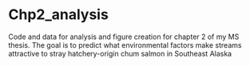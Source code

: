 # Chp2_analysis
Code and data for analysis and figure creation for chapter 2 of my MS thesis. The goal is to predict what environmental factors make streams attractive to stray hatchery-origin chum salmon in Southeast Alaska
